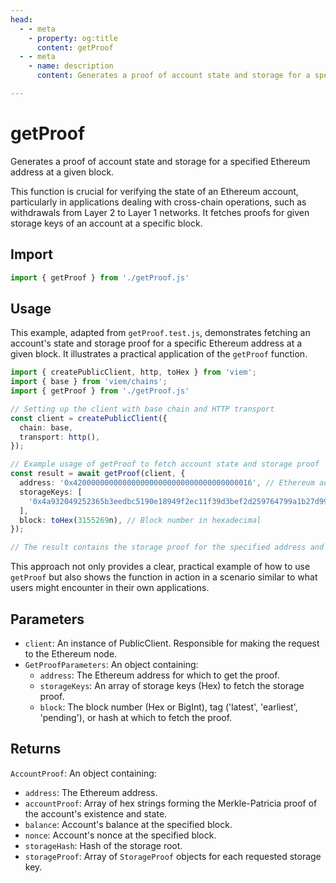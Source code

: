 ```yaml
---
head:
  - - meta
    - property: og:title
      content: getProof
  - - meta
    - name: description
      content: Generates a proof of account state and storage for a specified Ethereum address at a given block.

---
```


# getProof

Generates a proof of account state and storage for a specified Ethereum address at a given block.

This function is crucial for verifying the state of an Ethereum account, particularly in applications dealing with cross-chain operations, such as withdrawals from Layer 2 to Layer 1 networks. It fetches proofs for given storage keys of an account at a specific block.

## Import

```ts
import { getProof } from './getProof.js'
```

## Usage

This example, adapted from `getProof.test.js`, demonstrates fetching an account's state and storage proof for a specific Ethereum address at a given block. It illustrates a practical application of the `getProof` function.

```ts
import { createPublicClient, http, toHex } from 'viem';
import { base } from 'viem/chains';
import { getProof } from './getProof.js'

// Setting up the client with base chain and HTTP transport
const client = createPublicClient({
  chain: base,
  transport: http(),
});

// Example usage of getProof to fetch account state and storage proof
const result = await getProof(client, {
  address: '0x4200000000000000000000000000000000000016', // Ethereum address
  storageKeys: [
    '0x4a932049252365b3eedbc5190e18949f2ec11f39d3bef2d259764799a1b27d99', // Storage key
  ],
  block: toHex(3155269n), // Block number in hexadecimal
});

// The result contains the storage proof for the specified address and block
```

This approach not only provides a clear, practical example of how to use `getProof` but also shows the function in action in a scenario similar to what users might encounter in their own applications.

## Parameters

* `client`: An instance of PublicClient. Responsible for making the request to the Ethereum node.
* `GetProofParameters`: An object containing:
  * `address`: The Ethereum address for which to get the proof.
  * `storageKeys`: An array of storage keys (Hex) to fetch the storage proof.
  * `block`: The block number (Hex or BigInt), tag ('latest', 'earliest', 'pending'), or hash at which to fetch the proof.

## Returns

`AccountProof`: An object containing:

* `address`: The Ethereum address.
* `accountProof`: Array of hex strings forming the Merkle-Patricia proof of the account's existence and state.
* `balance`: Account's balance at the specified block.
* `nonce`: Account's nonce at the specified block.
* `storageHash`: Hash of the storage root.
* `storageProof`: Array of `StorageProof` objects for each requested storage key.